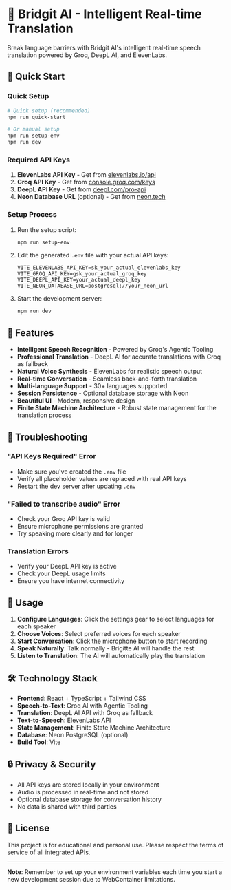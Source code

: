 # 🤖 Bridgit AI - Intelligent Real-time Translation

Break language barriers with Bridgit AI's intelligent real-time speech translation powered by Groq, DeepL AI, and ElevenLabs.

## 🚀 Quick Start

### **Quick Setup**

```bash
# Quick setup (recommended)
npm run quick-start

# Or manual setup
npm run setup-env
npm run dev
```

### **Required API Keys**

1. **ElevenLabs API Key** - Get from [elevenlabs.io/api](https://elevenlabs.io/api)
2. **Groq API Key** - Get from [console.groq.com/keys](https://console.groq.com/keys)
3. **DeepL API Key** - Get from [deepl.com/pro-api](https://deepl.com/pro-api)
4. **Neon Database URL** (optional) - Get from [neon.tech](https://neon.tech)

### **Setup Process**

1. Run the setup script:
   ```bash
   npm run setup-env
   ```

2. Edit the generated `.env` file with your actual API keys:
   ```env
   VITE_ELEVENLABS_API_KEY=sk_your_actual_elevenlabs_key
   VITE_GROQ_API_KEY=gsk_your_actual_groq_key
   VITE_DEEPL_API_KEY=your_actual_deepl_key
   VITE_NEON_DATABASE_URL=postgresql://your_neon_url
   ```

3. Start the development server:
   ```bash
   npm run dev
   ```

## 🎯 Features

- **Intelligent Speech Recognition** - Powered by Groq's Agentic Tooling
- **Professional Translation** - DeepL AI for accurate translations with Groq as fallback
- **Natural Voice Synthesis** - ElevenLabs for realistic speech output
- **Real-time Conversation** - Seamless back-and-forth translation
- **Multi-language Support** - 30+ languages supported
- **Session Persistence** - Optional database storage with Neon
- **Beautiful UI** - Modern, responsive design
- **Finite State Machine Architecture** - Robust state management for the translation process

## 🔧 Troubleshooting

### **"API Keys Required" Error**
- Make sure you've created the `.env` file
- Verify all placeholder values are replaced with real API keys
- Restart the dev server after updating `.env`

### **"Failed to transcribe audio" Error**
- Check your Groq API key is valid
- Ensure microphone permissions are granted
- Try speaking more clearly and for longer

### **Translation Errors**
- Verify your DeepL API key is active
- Check your DeepL usage limits
- Ensure you have internet connectivity

## 📱 Usage

1. **Configure Languages**: Click the settings gear to select languages for each speaker
2. **Choose Voices**: Select preferred voices for each speaker
3. **Start Conversation**: Click the microphone button to start recording
4. **Speak Naturally**: Talk normally - Brigitte AI will handle the rest
5. **Listen to Translation**: The AI will automatically play the translation

## 🛠 Technology Stack

- **Frontend**: React + TypeScript + Tailwind CSS
- **Speech-to-Text**: Groq AI with Agentic Tooling
- **Translation**: DeepL AI API with Groq as fallback
- **Text-to-Speech**: ElevenLabs API
- **State Management**: Finite State Machine Architecture
- **Database**: Neon PostgreSQL (optional)
- **Build Tool**: Vite

## 🔒 Privacy & Security

- All API keys are stored locally in your environment
- Audio is processed in real-time and not stored
- Optional database storage for conversation history
- No data is shared with third parties

## 📄 License

This project is for educational and personal use. Please respect the terms of service of all integrated APIs.

---

**Note**: Remember to set up your environment variables each time you start a new development session due to WebContainer limitations.